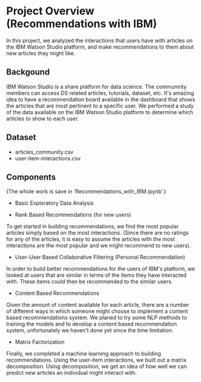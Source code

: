 # Project Overview (Recommendations with IBM)  
In this project, we analyzed the interactions that users have with articles on the IBM Watson Studio platform, and make recommendations to them about new articles  they might like.

## Backgound
  IBM Watson Studio is a share platform for data science. The communnity members can access DS related articles, tutorials, dataset, etc. It's amazing idea to have a recommendation board available in the dashboard that shows the articles that are most pertinent to a specific user. We performed a study of the data available on the IBM Watson Studio platform to determine which articles to show to each user.

## Dataset
  * articles_community.csv
  * user-item-interactions.csv

## Components
  (The whole work is save in 'Recommendations_with_IBM.ipynb'.)

  * Basic Exploratory Data Analysis

  * Rank Based Recommendations (for new users)

  To get started in building recommendations, we find the most popular articles simply based on the most interactions. (Since there are no ratings for any of the articles, it is easy to assume the articles with the most interactions are the most popular and we might recommend to new users).

  * User-User Based Collaborative Filtering (Personal Recommendation)

  In order to build better recommendations for the users of IBM's platform, we looked at users that are similar in terms of the items they have interacted with. These items could then be recommended to the similar users. 

  * Content Based Recommendations

  Given the amount of content available for each article, there are a number of different ways in which someone might choose to implement a content based recommendations system. We planed to try some NLP methods to training the models and to develop a content based recommendation system, unfortunately we haven't done yet since the time limitation.

  * Matrix Factorization

  Finally, we completed a machine learning approach to building recommendations. Using the user-item interactions, we built out a matrix decomposition. Using  decomposition, we get an idea of how well we can predict new articles an individual might interact with.
